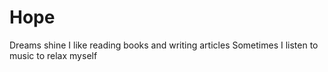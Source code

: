 # Hope
Dreams shine
I like reading books and writing articles
Sometimes I listen to music to relax myself
